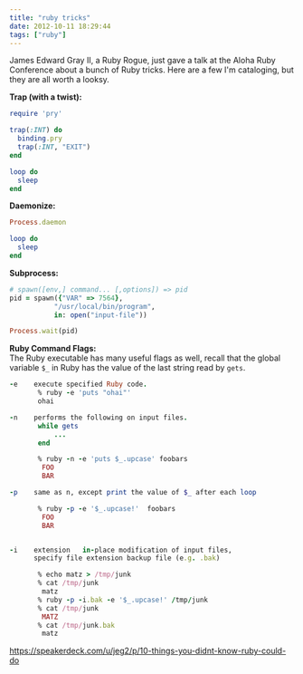 ```yaml
---
title: "ruby tricks"
date: 2012-10-11 18:29:44
tags: ["ruby"]
---
```


James Edward Gray II, a Ruby Rogue, just gave a talk at the Aloha Ruby
Conference about a bunch of Ruby tricks. Here are a few I'm cataloging, but
they are all worth a looksy.

**Trap (with a twist):**
```ruby
require 'pry'

trap(:INT) do
  binding.pry
  trap(:INT, "EXIT")
end

loop do
  sleep
end
```

**Daemonize:**
```ruby
Process.daemon

loop do
  sleep
end
```

**Subprocess:**
```ruby
# spawn([env,] command... [,options]) => pid
pid = spawn({"VAR" => 7564}, 
           "/usr/local/bin/program", 
           in: open("input-file"))

Process.wait(pid)
```

**Ruby Command Flags:**  
The Ruby executable has many useful flags as well, recall that the global
variable `$_` in Ruby has the value of the last string read by `gets`.
```ruby
-e    execute specified Ruby code.
       % ruby -e 'puts "ohai"'
       ohai

-n    performs the following on input files.
       while gets
           ...
       end

       % ruby -n -e 'puts $_.upcase' foobars
        FOO
        BAR

-p    same as n, except print the value of $_ after each loop

       % ruby -p -e '$_.upcase!'  foobars
        FOO
        BAR


-i    extension   in-place modification of input files, 
      specify file extension backup file (e.g. .bak) 

       % echo matz > /tmp/junk
       % cat /tmp/junk
        matz
       % ruby -p -i.bak -e '$_.upcase!' /tmp/junk
       % cat /tmp/junk
        MATZ
       % cat /tmp/junk.bak
        matz

```

https://speakerdeck.com/u/jeg2/p/10-things-you-didnt-know-ruby-could-do
